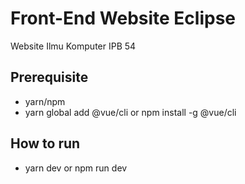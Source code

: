# Front-End Website Eclipse
Website Ilmu Komputer IPB 54

## Prerequisite
- yarn/npm
- yarn global add @vue/cli or npm install -g @vue/cli

## How to run
- yarn dev or npm run dev
